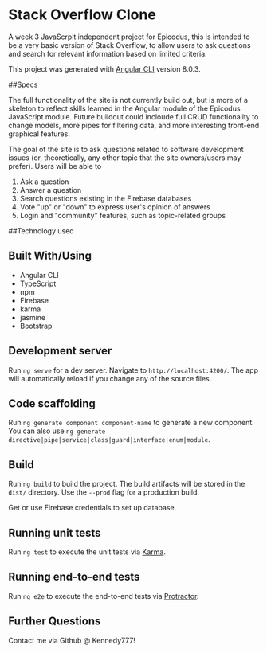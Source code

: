 # Stack Overflow Clone

A week 3 JavaScrpit independent project for Epicodus, this is intended to be a very basic version of Stack Overflow, to allow users to ask questions and search for relevant information based on limited criteria. 

This project was generated with [Angular CLI](https://github.com/angular/angular-cli) version 8.0.3.

##Specs

The full functionality of the site is not currently build out, but is more of a skeleton to reflect skills learned in the Angular module of the Epicodus JavaScript module. Future buildout could incloude full CRUD functionality to change models, more pipes for filtering data, and more interesting front-end graphical features. 

The goal of the site is to ask questions related to software development issues (or, theoretically, any other topic that the site owners/users may prefer). Users will be able to 

1. Ask a question
2. Answer a question
3. Search questions existing in the Firebase databases
4. Vote "up" or "down" to express user's opinion of answers
5. Login and "community" features, such as topic-related groups


##Technology used
## Built With/Using

* Angular CLI
* TypeScript
* npm
* Firebase
* karma
* jasmine
* Bootstrap

## Development server


Run `ng serve` for a dev server. Navigate to `http://localhost:4200/`. The app will automatically reload if you change any of the source files.

## Code scaffolding

Run `ng generate component component-name` to generate a new component. You can also use `ng generate directive|pipe|service|class|guard|interface|enum|module`.

## Build

Run `ng build` to build the project. The build artifacts will be stored in the `dist/` directory. Use the `--prod` flag for a production build.

Get or use Firebase credentials to set up database.

## Running unit tests

Run `ng test` to execute the unit tests via [Karma](https://karma-runner.github.io).

## Running end-to-end tests

Run `ng e2e` to execute the end-to-end tests via [Protractor](http://www.protractortest.org/).

## Further Questions

Contact me via Github @ Kennedy777! 
